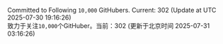 Committed to Following `10,000` GitHubers. Current: <!-- FOLLOWING_COUNT -->302<!-- FOLLOWING_COUNT --> (Update at UTC <!-- LAST_UPDATED -->2025-07-30 19:16:26<!-- LAST_UPDATED -->)<br>
致力于关注`10,000`个GitHuber。当前：<!-- FOLLOWING_COUNT -->302<!-- FOLLOWING_COUNT --> (更新于北京时间 <!-- LAST_UPDATED_CST -->2025-07-31 03:16:26<!-- LAST_UPDATED_CST -->)
